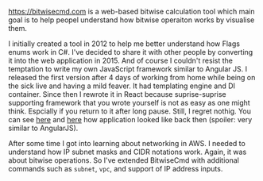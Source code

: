 https://bitwisecmd.com is a web-based bitwise calculation tool which main goal is to help peopel understand how bitwise operaiton works by visualise them.

I initially created a tool in 2012 to help me better understand how Flags enums work in C#. I've decided to share it with other people by converting it into the web application in 2015. And of course I couldn't resist the temptation to write my own JavaScript framework similar to Angular JS. I released the first version after 4 days of working from home while being on the sick live and having a mild feaver. It had templating engine and DI container. Since then I rewrote it in React because suprise-suprise supporting framework that you wrote yourself is not as easy as one might think. Espcially if you return to it after long pause. Still, I regret nothig. You can see [here](https://github.com/BorysLevytskyi/BitwiseCmd/blob/a01ca1c67040312e7c7774705b0fe48296da10ac/src/index.html#L134-L145) and [here](https://github.com/BorysLevytskyi/BitwiseCmd/blob/a01ca1c67040312e7c7774705b0fe48296da10ac/src/js/app.js) how application looked like back then (spoiler: very similar to AngularJS).

After some time I got into learning about networking in AWS. I needed to understand how IP subnet masks and CIDR notations work. Again, it was about bitwise operations. So I've extended BitwiseCmd with additional commands such as `subnet`, `vpc`, and support of IP address inputs.
